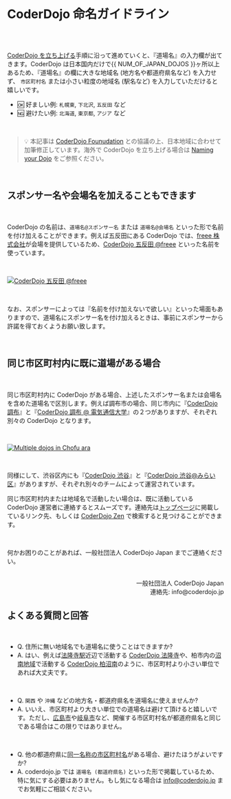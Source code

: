 # CoderDojo 命名ガイドライン

<br><br>

[CoderDojo を立ち上げる](/kata#startup)手順に沿って進めていくと、『道場名』の入力欄が出てきます。CoderDojo は日本国内だけで{{ NUM_OF_JAPAN_DOJOS }}ヶ所以上あるため、『道場名』の欄に大きな地域名 (地方名や都道府県名など) を入力せず、 `市区町村名` または小さい粒度の地域名 (駅名など) を入力していただけると嬉しいです。

- 🆗 好ましい例: `札幌東`, `下北沢`, `五反田` など
- 🆖 避けたい例: `北海道`, `東京都`, `アジア` など

<br>

> 💡 本記事は [CoderDojo Founudation](https://coderdojo.com/foundation/) との協議の上、日本地域に合わせて加筆修正しています。海外で CoderDojo を立ち上げる場合は [Naming your Dojo](https://help.coderdojo.com/hc/en-us/articles/115005686383-Naming-your-Dojo) をご参照ください。

<br>

## スポンサー名や会場名を加えることもできます

<br>

CoderDojo の名前は、`道場名@スポンサー名` または `道場名@会場名` といった形で名前を付け加えることができます。例えば五反田にある CoderDojo では、[freee 株式会社](https://www.freee.co.jp/)が会場を提供しているため、[CoderDojo 五反田 @freee](https://coderdojo-gotanda.doorkeeper.jp/events/past) といった名前を使っています。

<br>

[![CoderDojo 五反田 @freee](/img/coderdojo-gotanda-at-freee.jpg)](https://coderdojo-gotanda.doorkeeper.jp/events/104292)

<br>

なお、スポンサーによっては『名前を付け加えないで欲しい』といった場面もありますので、道場名にスポンサー名を付け加えるときは、事前にスポンサーから許諾を得ておくようお願い致します。

<br>

## 同じ市区町村内に既に道場がある場合

<br>

同じ市区町村内に CoderDojo がある場合、上述したスポンサー名または会場名を含めた道場名で区別します。例えば調布市の場合、同じ市内に『[CoderDojo 調布](https://coderdojochofu.hatenablog.jp/)』と『[CoderDojo 調布 @ 電気通信大学](https://volunteer-r.connpass.com/)』の２つがありますが、それぞれ別々の CoderDojo となります。

<br>

[![Multiple dojos in Chofu ara](/img/coderdojos-in-chofu.png)](/#dojos)

<br>

同様にして、渋谷区内にも『[CoderDojo 渋谷](https://coderdojoshibuya.connpass.com/)』と『[CoderDojo 渋谷@みらい区](https://peatix.com/group/7202018)』がありますが、それぞれ別々のチームによって運営されています。

同じ市区町村内または地域名で活動したい場合は、既に活動している CoderDojo 運営者に連絡するとスムーズです。連絡先は[トップページ](/#dojos)に掲載しているリンク先、もしくは [CoderDojo Zen](https://zen.coderdojo.com/) で検索すると見つけることができます。

<br>

何かお困りのことがあれば、一般社団法人 CoderDojo Japan までご連絡ください。

<br>

<div align="right">
一般社団法人 CoderDojo Japan<br>
連絡先: info@coderdojo.jp
</div>

## よくある質問と回答

<br>

- Q. 住所に無い地域名でも道場名に使うことはできますか?
- A. はい、例えば[法隆寺駅](https://ja.wikipedia.org/wiki/%E6%B3%95%E9%9A%86%E5%AF%BA%E9%A7%85)近辺で活動する [CoderDojo 法隆寺](https://zen.coderdojo.com/dojos/jp/nai4-liang2-xian4-sheng1-ju1-jun4-sheng1-ju1-jun4/horyujinararohasuraiburar)や、柏市内の[沼南地域](https://ja.wikipedia.org/wiki/%E6%B2%BC%E5%8D%97%E7%94%BA)で活動する [CoderDojo 柏沼南](https://www.facebook.com/CoderDojoKashiwaShounan/)のように、市区町村より小さい単位であれば大丈夫です。

<br>

- Q. `関西` や `沖縄` などの地方名・都道府県名を道場名に使えませんか?
- A. いいえ、市区町村より大きい単位での道場名は避けて頂けると嬉しいです。ただし、[広島市](http://www.city.hiroshima.lg.jp/)や[岐阜市](https://www.city.gifu.lg.jp/)など、開催する市区町村名が都道府県名と同じである場合はこの限りではありません。

<br>

- Q. 他の都道府県に[同一名称の市区町村名](https://ja.wikipedia.org/wiki/%E5%90%8C%E4%B8%80%E5%90%8D%E7%A7%B0%E3%81%AE%E5%B8%82%E5%8C%BA%E7%94%BA%E6%9D%91%E4%B8%80%E8%A6%A7)がある場合、避けたほうがよいですか?
- A. coderdojo.jp では `道場名 (都道府県名)` といった形で掲載しているため、特に気にする必要はありません。もし気になる場合は info@coderdojo.jp までお気軽にご相談ください。



